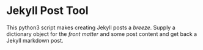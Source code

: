 # Jekyll Post Tool

This python3 script makes creating Jekyll posts a _breeze_. Supply a dictionary object for the _front matter_ and some post content and get back a Jekyll markdown post.
